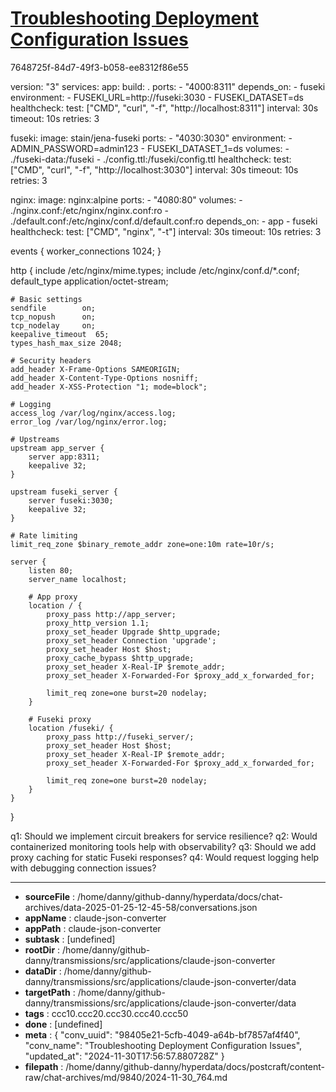 # [Troubleshooting Deployment Configuration Issues](https://claude.ai/chat/98405e21-5cfb-4049-a64b-bf7857af4f40)

7648725f-84d7-49f3-b058-ee8312f86e55

 

<antArtifact identifier="docker-compose-config" type="application/vnd.ant.code" language="yaml" title="Updated docker-compose.yml">
version: "3"
services:
  app:
    build: .
    ports:
      - "4000:8311"
    depends_on:
      - fuseki
    environment:
      - FUSEKI_URL=http://fuseki:3030
      - FUSEKI_DATASET=ds
    healthcheck:
      test: ["CMD", "curl", "-f", "http://localhost:8311"]
      interval: 30s
      timeout: 10s
      retries: 3

  fuseki:
    image: stain/jena-fuseki
    ports:
      - "4030:3030"
    environment:
      - ADMIN_PASSWORD=admin123
      - FUSEKI_DATASET_1=ds
    volumes:
      - ./fuseki-data:/fuseki
      - ./config.ttl:/fuseki/config.ttl
    healthcheck:
      test: ["CMD", "curl", "-f", "http://localhost:3030"]
      interval: 30s
      timeout: 10s
      retries: 3

  nginx:
    image: nginx:alpine
    ports:
      - "4080:80"
    volumes:
      - ./nginx.conf:/etc/nginx/nginx.conf:ro
      - ./default.conf:/etc/nginx/conf.d/default.conf:ro
    depends_on:
      - app
      - fuseki
    healthcheck:
      test: ["CMD", "nginx", "-t"]
      interval: 30s
      timeout: 10s
      retries: 3
</antArtifact>

<antArtifact identifier="nginx-config" type="application/vnd.ant.code" language="nginx" title="Updated nginx.conf">
events {
    worker_connections 1024;
}

http {
    include       /etc/nginx/mime.types;
    include       /etc/nginx/conf.d/*.conf;
    default_type  application/octet-stream;

    # Basic settings
    sendfile        on;
    tcp_nopush      on;
    tcp_nodelay     on;
    keepalive_timeout  65;
    types_hash_max_size 2048;

    # Security headers
    add_header X-Frame-Options SAMEORIGIN;
    add_header X-Content-Type-Options nosniff;
    add_header X-XSS-Protection "1; mode=block";

    # Logging
    access_log /var/log/nginx/access.log;
    error_log /var/log/nginx/error.log;

    # Upstreams
    upstream app_server {
        server app:8311;
        keepalive 32;
    }

    upstream fuseki_server {
        server fuseki:3030;
        keepalive 32;
    }

    # Rate limiting
    limit_req_zone $binary_remote_addr zone=one:10m rate=10r/s;

    server {
        listen 80;
        server_name localhost;

        # App proxy
        location / {
            proxy_pass http://app_server;
            proxy_http_version 1.1;
            proxy_set_header Upgrade $http_upgrade;
            proxy_set_header Connection 'upgrade';
            proxy_set_header Host $host;
            proxy_cache_bypass $http_upgrade;
            proxy_set_header X-Real-IP $remote_addr;
            proxy_set_header X-Forwarded-For $proxy_add_x_forwarded_for;
            
            limit_req zone=one burst=20 nodelay;
        }

        # Fuseki proxy
        location /fuseki/ {
            proxy_pass http://fuseki_server/;
            proxy_set_header Host $host;
            proxy_set_header X-Real-IP $remote_addr;
            proxy_set_header X-Forwarded-For $proxy_add_x_forwarded_for;
            
            limit_req zone=one burst=20 nodelay;
        }
    }
}
</antArtifact>

q1: Should we implement circuit breakers for service resilience?
q2: Would containerized monitoring tools help with observability?
q3: Should we add proxy caching for static Fuseki responses?
q4: Would request logging help with debugging connection issues?

---

* **sourceFile** : /home/danny/github-danny/hyperdata/docs/chat-archives/data-2025-01-25-12-45-58/conversations.json
* **appName** : claude-json-converter
* **appPath** : claude-json-converter
* **subtask** : [undefined]
* **rootDir** : /home/danny/github-danny/transmissions/src/applications/claude-json-converter
* **dataDir** : /home/danny/github-danny/transmissions/src/applications/claude-json-converter/data
* **targetPath** : /home/danny/github-danny/transmissions/src/applications/claude-json-converter/data
* **tags** : ccc10.ccc20.ccc30.ccc40.ccc50
* **done** : [undefined]
* **meta** : {
  "conv_uuid": "98405e21-5cfb-4049-a64b-bf7857af4f40",
  "conv_name": "Troubleshooting Deployment Configuration Issues",
  "updated_at": "2024-11-30T17:56:57.880728Z"
}
* **filepath** : /home/danny/github-danny/hyperdata/docs/postcraft/content-raw/chat-archives/md/9840/2024-11-30_764.md
